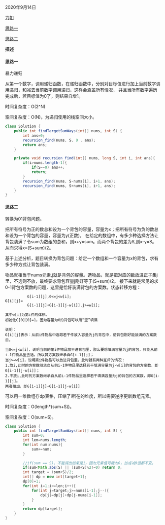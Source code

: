 2020年9月14日

[力扣](https://leetcode-cn.com/problems/target-sum/)

[思路一](#思路一)

[思路二](#思路二)

**描述**

#### 思路一

暴力递归

从第一个数字，调用递归函数，在递归函数中，分别对目标值进行加上当前数字调用递归，和减去当前数字调用递归，这样会涵盖所有情况，
并且当所有数字遍历完成后，若目标值为0了，则结果自增1。

时间复杂度：O(2^N)

空间复杂度：O(N)，为递归使用的栈空间大小。
```java
class Solution {
    public int findTargetSumWays(int[] nums, int S) {
        int ans=0;
        recursion_find(nums, S, 0 , ans);
        return ans;
    }

    private void recursion_find(int[] nums, long S, int i, int ans){
        if(i>nums.length-1){   
            if(S==0) ans++;
            return;
        }
        recursion_find(nums, S-nums[i], i+1, ans);
        recursion_find(nums, S+nums[i], i+1, ans);
    }
}
```

#### 思路二

转换为01背包问题。

把所有符号为正的数总和设为一个背包的容量，容量为x；把所有符号为负的数总和设为一个背包的容量，容量为y(正数)。
在给定的数组中，有多少种选择方法让背包装满？令sum为数组的总和，则x+y=sum。而两个背包的差为S,则x-y=S。从而求得x=(S+sum)/2。

基于上述分析，题目转换为背包问题：给定一个数组和一个容量为x的背包，求有多少种方式让背包装满。

物品就相当于nums元素,j就是背包的容量。选物品，就是把对应的数放进正子集j里，不选则不放，最终要求背包容量j刚好等于(S+sum)/2。
接下来就是常见的求0-1背包方案数的问题，这里是恰好装满背包的方案数。状态转移方程：
```
          G[i-1][j],0<=j<w[i];
G[i][j]=
          G[i-1][j]+G[i-1][j-w[i]],j>=w[i];
          
其中w[i]为第i件的体积。
初始化G[0][0]=1，因为容量为0的背包可以用“空”填满

说明：
G[i][j]表示：从前i件物品中选取若干件放入容量为j的背包中，使背包刚好能装满的方案数目。

当0<=j<w[i]，说明当前的第i件物品放不进背包里，那么要想填满容量为j的背包，只能从前i-1件物品里去选，所以其方案数继承自G[i-1][j]；
当j>=w[i]，说明第i件物品可以放进背包里，此时就有两种互斥的情况：
1.放i,此时的方案数继承自从前i-1件物品里选择若干填满容量为j-w[i]的背包的方案数，即G[i-1][j-w[i]]；
2.不放i,此时的方案数继承自从前i-1件物品里选择若干填满容量为j的背包的方案数，即G[i-1][j]。
两者相加，即G[i-1][j]+G[i-1][j-w[i]]
```
可以用一维数组存dp表格，压缩了i所在的维度，所以需要逆序更新数组元素。

时间复杂度：O(length*(sum+S))。

空间复杂度：O(sum+S)。

```java
class Solution {
    public int findTargetSumWays(int[] nums, int S) {
        int sum=0;
        int len=nums.length;
        for(int num:nums){
            sum+=num;
        }
        
        //if(sum == S)，不能得出结果是1，因为元素值可能为0，加或减0值都不变。
        if(sum<Math.abs(S) || (sum+S)%2!=0) return 0;
        int target = (sum+S)/2;
        int[] dp = new int[target+1];
        dp[0]=1;
        for(int i=1;i<=len;i++){
            for(int j=target;j>=nums[i-1];j--){
                dp[j]=dp[j]+dp[j-nums[i-1]];
            }
        }
        return dp[target];
    }
}
```
